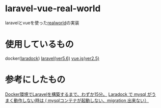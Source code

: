 # laravel-vue-real-world
laravelとvueを使った[realworld](https://github.com/gothinkster/realworld)の実装

# 使用しているもの
docker([laradock](https://laradock.io/))
[laravel(ver5.6)](https://readouble.com/laravel/5.6/ja/)
[vue.js(ver2.5)](https://jp.vuejs.org/index.html)

# 参考にしたもの
[Docker環境でLaravelを構築するまで、わずか15分。](https://qiita.com/hosono/items/dd404f3f074722ef989d)
[Laradock で mysql がうまく動作しない時は ( mysqlコンテナが起動しない、migration 出来ない）](https://qiita.com/don-bu-rakko/items/cd8f96cc9087abf601e3)
